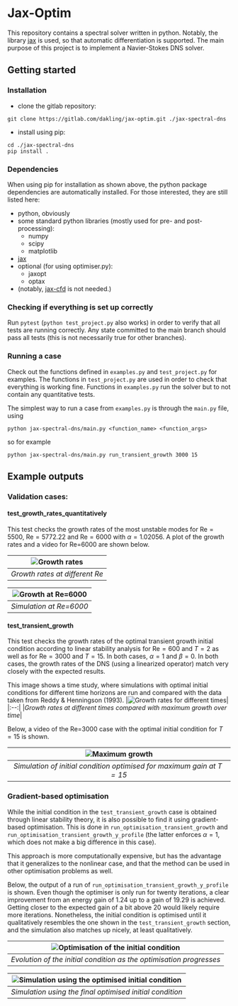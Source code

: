 # Jax-Optim

This repository contains a spectral solver written in python. Notably, the
library [jax](https://github.com/google/jax) is used, so that automatic
differentiation is supported. The main purpose of this project is to implement a
Navier-Stokes DNS solver. 

## Getting started

### Installation

- clone the gitlab repository:
```
git clone https://gitlab.com/dakling/jax-optim.git ./jax-spectral-dns
```

- install using pip:
```
cd ./jax-spectral-dns
pip install .
```


### Dependencies

When using pip for installation as shown above, the python package dependencies
are automatically installed. For those interested, they are still listed here:

- python, obviously
- some standard python libraries (mostly used for pre- and post-processing):
    - numpy
    - scipy
    - matplotlib
- [jax](https://github.com/google/jax)
- optional (for using optimiser.py):
    - jaxopt
    - optax
- (notably, [jax-cfd](https://github.com/google/jax-cfd) is not needed.)

### Checking if everything is set up correctly

Run `pytest` (`python test_project.py` also works) in order to verify that all
tests are running correctly.  Any state committed to the main branch should pass
all tests (this is not necessarily true for other branches).

### Running a case

Check out the functions defined in `examples.py` and `test_project.py` for examples. The
functions in `test_project.py` are used in order to check that everything is working
fine. Functions in `examples.py` run the solver but to not contain any
quantitative tests.

The simplest way to run a case from `examples.py` is through the `main.py` file, using 
```
python jax-spectral-dns/main.py <function_name> <function_args>
```
so for example
```
python jax-spectral-dns/main.py run_transient_growth 3000 15
```

## Example outputs

### Validation cases:

#### test_growth_rates_quantitatively

This test checks the growth rates of the most unstable modes for $\text{Re}=5500$,
$\text{Re}=5772.22$ and $\text{Re}=6000$ with $\alpha=1.02056$. A plot of the growth rates and a video for Re=6000 are shown below.

|![Growth rates]( ./img/energy_growth_rates.png )|
|:--:| 
|*Growth rates at different Re*|

|![Growth at Re=6000]( ./img/Re_6000_growth.gif )|
|:--:| 
|*Simulation at Re=6000*|

#### test_transient_growth

This test checks the growth rates of the optimal transient growth initial
condition according to linear stability analysis for $\text{Re}=600$ and $T=2$ as well as
for $\text{Re}=3000$ and $T=15$. In both cases, $\alpha=1$ and $\beta=0$.
In both cases, the growth rates of
the DNS (using a linearized operator) match very closely with the expected results.

This image shows a time study, where simulations with optimal initial conditions
for different time horizons are run and compared with the data taken from Reddy
& Henningson (1993).
|![Growth rates for different times]( ./img/energy_t_final.png )|
|:--:| 
|*Growth rates at different times compared with maximum growth over time*|

Below, a video of the Re=3000 case with the optimal initial condition for $T=15$
is shown. 

|![Maximum growth]( ./img/Re_3000_transient_growth.gif )|
|:--:| 
|*Simulation of initial condition optimised for maximum gain at $T=15$*|

### Gradient-based optimisation

While the initial condition in the `test_transient_growth` case is obtained
through linear stability theory, it is also possible to find it using
gradient-based optimisation.  This is done in
`run_optimisation_transient_growth` and
`run_optimisation_transient_growth_y_profile` (the latter enforces $\alpha=1$,
which does not make a big difference in this case).

This approach is more computationally expensive, but has the advantage that it
generalizes to the nonlinear case, and that the method can be used in other
optimisation problems as well.

Below, the output of a run of `run_optimisation_transient_growth_y_profile` is shown. 
Even though the optimiser is only run for twenty iterations, a clear improvement
from an energy gain of $1.24$ up to a gain of $19.29$ is achieved. Getting closer to 
the expected gain of a bit above $20$ would likely require more iterations.
Nonetheless, the initial condition is optimised until it qualitatively resembles
the one shown in the `test_transient_growth` section, and the simulation
also matches up nicely, at least qualitatively.

|![Optimisation of the initial condition]( ./img/Re_3000_transient_growth_initial.gif )|
|:--:| 
|*Evolution of the initial condition as the optimisation progresses*|

|![Simulation using the optimised initial condition]( ./img/Re_3000_transient_growth_optimiser.gif )|
|:--:| 
|*Simulation using the final optimised initial condition*|
